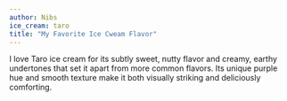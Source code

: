 ```yaml
---
author: Nibs
ice_cream: taro
title: "My Favorite Ice Cweam Flavor"
---
```


I love Taro ice cream for its subtly sweet, nutty flavor and creamy, earthy undertones that set it apart from more common flavors. Its unique purple hue and smooth texture make it both visually striking and deliciously comforting.